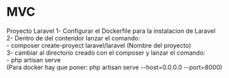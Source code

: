 # MVC
Proyecto Laravel
1- Configurar el Dockerfile para la instalacion de Laravel \
2- Dentro de del contendor lanzar el comando: \
    - composer create-proyect laravel/laravel (Nombre del proyecto) \
3- cambiar al directorio creado con el composer y lanzar el comando: \
    - php artisan serve \
    (Para docker hay que poner: php artisan serve --host=0.0.0.0 --port=8000)